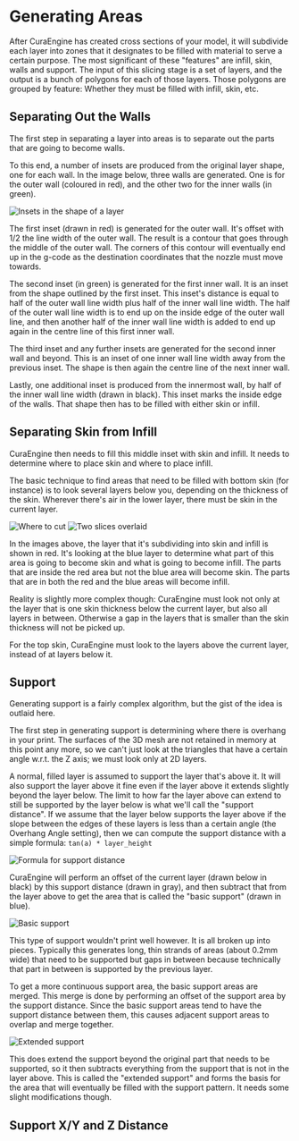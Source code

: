 Generating Areas
====
After CuraEngine has created cross sections of your model, it will subdivide each layer into zones that it designates to be filled with material to serve a certain purpose. The most significant of these "features" are infill, skin, walls and support. The input of this slicing stage is a set of layers, and the output is a bunch of polygons for each of those layers. Those polygons are grouped by feature: Whether they must be filled with infill, skin, etc.

Separating Out the Walls
----
The first step in separating a layer into areas is to separate out the parts that are going to become walls.

To this end, a number of insets are produced from the original layer shape, one for each wall. In the image below, three walls are generated. One is for the outer wall (coloured in red), and the other two for the inner walls (in green).

![Insets in the shape of a layer](assets/insets.svg)

The first inset (drawn in red) is generated for the outer wall. It's offset with 1/2 the line width of the outer wall. The result is a contour that goes through the middle of the outer wall. The corners of this contour will eventually end up in the g-code as the destination coordinates that the nozzle must move towards.

The second inset (in green) is generated for the first inner wall. It is an inset from the shape outlined by the first inset. This inset's distance is equal to half of the outer wall line width plus half of the inner wall line width. The half of the outer wall line width is to end up on the inside edge of the outer wall line, and then another half of the inner wall line width is added to end up again in the centre line of this first inner wall.

The third inset and any further insets are generated for the second inner wall and beyond. This is an inset of one inner wall line width away from the previous inset. The shape is then again the centre line of the next inner wall.

Lastly, one additional inset is produced from the innermost wall, by half of the inner wall line width (drawn in black). This inset marks the inside edge of the walls. That shape then has to be filled with either skin or infill.

Separating Skin from Infill
----
CuraEngine then needs to fill this middle inset with skin and infill. It needs to determine where to place skin and where to place infill.

The basic technique to find areas that need to be filled with bottom skin (for instance) is to look several layers below you, depending on the thickness of the skin. Wherever there's air in the lower layer, there must be skin in the current layer.

![Where to cut](assets/skin_cross_sections.svg) ![Two slices overlaid](assets/skin_overlaid.svg)

In the images above, the layer that it's subdividing into skin and infill is shown in red. It's looking at the blue layer to determine what part of this area is going to become skin and what is going to become infill. The parts that are inside the red area but not the blue area will become skin. The parts that are in both the red and the blue areas will become infill.

Reality is slightly more complex though: CuraEngine must look not only at the layer that is one skin thickness below the current layer, but also all layers in between. Otherwise a gap in the layers that is smaller than the skin thickness will not be picked up.

For the top skin, CuraEngine must look to the layers above the current layer, instead of at layers below it.

Support
----
Generating support is a fairly complex algorithm, but the gist of the idea is outlaid here.

The first step in generating support is determining where there is overhang in your print. The surfaces of the 3D mesh are not retained in memory at this point any more, so we can't just look at the triangles that have a certain angle w.r.t. the Z axis; we must look only at 2D layers.

A normal, filled layer is assumed to support the layer that's above it. It will also support the layer above it fine even if the layer above it extends slightly beyond the layer below. The limit to how far the layer above can extend to still be supported by the layer below is what we'll call the "support distance". If we assume that the layer below supports the layer above if the slope between the edges of these layers is less than a certain angle (the Overhang Angle setting), then we can compute the support distance with a simple formula: `tan(a) * layer_height`

![Formula for support distance](assets/support_distance_formula.svg)

CuraEngine will perform an offset of the current layer (drawn below in black) by this support distance (drawn in gray), and then subtract that from the layer above to get the area that is called the "basic support" (drawn in blue).

![Basic support](assets/support_basic.svg)

This type of support wouldn't print well however. It is all broken up into pieces. Typically this generates long, thin strands of areas (about 0.2mm wide) that need to be supported but gaps in between because technically that part in between is supported by the previous layer.

To get a more continuous support area, the basic support areas are merged. This merge is done by performing an offset of the support area by the support distance. Since the basic support areas tend to have the support distance between them, this causes adjacent support areas to overlap and merge together.

![Extended support](assets/support_extended.svg)

This does extend the support beyond the original part that needs to be supported, so it then subtracts everything from the support that is not in the layer above. This is called the "extended support" and forms the basis for the area that will eventually be filled with the support pattern. It needs some slight modifications though.

Support X/Y and Z Distance
----